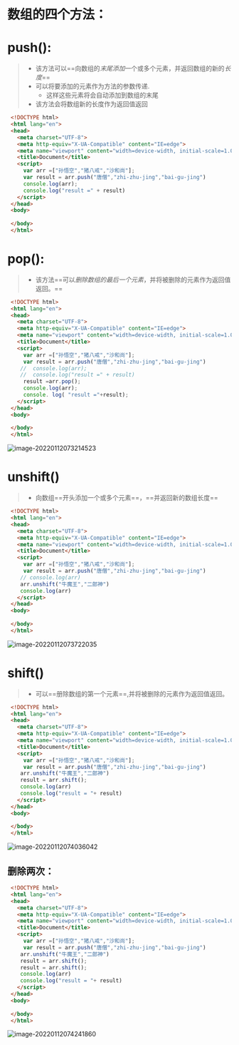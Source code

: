 # 数组的四个方法：

#  push():

> - 该方法可以==向数组的*末尾添加*一个或多个元素，并返回数组的新的*长度*==
> - 可以将要添加的元素作为方法的参数传递.
>   - 这样这些元素将会自动添加到数组的末尾
> - 该方法会将数组新的长度作为返回值返回

```html
 <!DOCTYPE html>
 <html lang="en">
 <head>
   <meta charset="UTF-8">
   <meta http-equiv="X-UA-Compatible" content="IE=edge">
   <meta name="viewport" content="width=device-width, initial-scale=1.0">
   <title>Document</title>
   <script>
     var arr =["孙悟空","猪八戒","沙和尚"];
     var result = arr.push("唐僧","zhi-zhu-jing","bai-gu-jing")
     console.log(arr);
     console.log("result =" + result)
   </script>
 </head>
 <body>
   
 </body>
 </html>
```

# pop():

> - 该方法==可以*删除数组的最后一个元素*，并将被删除的元素作为返回值返回。==

```html
 <!DOCTYPE html>
 <html lang="en">
 <head>
   <meta charset="UTF-8">
   <meta http-equiv="X-UA-Compatible" content="IE=edge">
   <meta name="viewport" content="width=device-width, initial-scale=1.0">
   <title>Document</title>
   <script>
     var arr =["孙悟空","猪八戒","沙和尚"];
     var result = arr.push("唐僧","zhi-zhu-jing","bai-gu-jing")
    //  console.log(arr);
    //  console.log("result =" + result)
     result =arr.pop();
     console.log(arr);
     console. log( "result ="+result);
   </script>
 </head>
 <body>
   
 </body>
 </html>
```

![image-20220112073214523](image-20220112073214523.png)

#  unshift()

> - 向数组==开头添加一个或多个元素==，==并返回新的数组长度==

 ```html
  <!DOCTYPE html>
  <html lang="en">
  <head>
    <meta charset="UTF-8">
    <meta http-equiv="X-UA-Compatible" content="IE=edge">
    <meta name="viewport" content="width=device-width, initial-scale=1.0">
    <title>Document</title>
    <script>
      var arr =["孙悟空","猪八戒","沙和尚"];
      var result = arr.push("唐僧","zhi-zhu-jing","bai-gu-jing")
     // console.log(arr)
     arr.unshift("牛魔王","二郎神")
     console.log(arr)
    </script>
  </head>
  <body>
    
  </body>
  </html>
 ```

![image-20220112073722035](image-20220112073722035.png)

# shift()

> - 可以==册除数组的第一个元素==,并将被删除的元素作为返回值返回。

```html
 <!DOCTYPE html>
 <html lang="en">
 <head>
   <meta charset="UTF-8">
   <meta http-equiv="X-UA-Compatible" content="IE=edge">
   <meta name="viewport" content="width=device-width, initial-scale=1.0">
   <title>Document</title>
   <script>
     var arr =["孙悟空","猪八戒","沙和尚"];
     var result = arr.push("唐僧","zhi-zhu-jing","bai-gu-jing")
    arr.unshift("牛魔王","二郎神")
    result = arr.shift();
    console.log(arr)
    console.log("result = "+ result)
   </script>
 </head>
 <body>
   
 </body>
 </html>
```



![image-20220112074036042](image-20220112074036042.png)

## 删除两次：

```html
 <!DOCTYPE html>
 <html lang="en">
 <head>
   <meta charset="UTF-8">
   <meta http-equiv="X-UA-Compatible" content="IE=edge">
   <meta name="viewport" content="width=device-width, initial-scale=1.0">
   <title>Document</title>
   <script>
     var arr =["孙悟空","猪八戒","沙和尚"];
     var result = arr.push("唐僧","zhi-zhu-jing","bai-gu-jing")
    arr.unshift("牛魔王","二郎神")
    result = arr.shift();
    result = arr.shift();
    console.log(arr)
    console.log("result = "+ result)
   </script>
 </head>
 <body>
   
 </body>
 </html>
```

![image-20220112074241860](image-20220112074241860.png)